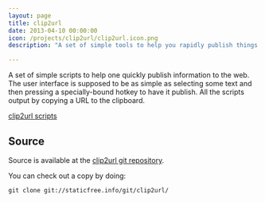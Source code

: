 ```yaml
---
layout: page
title: clip2url
date: 2013-04-10 00:00:00
icon: /projects/clip2url/clip2url.icon.png
description: "A set of simple tools to help you rapidly publish things on your computer to the web. Similar to various pastebins, but lives on your own web hosting."

---
```


A set of simple scripts to help one quickly publish information to the web.
The user interface is supposed to be as simple as selecting some text and then
pressing a specially-bound hotkey to have it publish. All the scripts output
by copying a URL to the clipboard.

[clip2url scripts](bin/)

Source
------

Source is available at the [clip2url git repository](https://github.com/xxv/clip2url).

You can check out a copy by doing:

```
git clone git://staticfree.info/git/clip2url/
```
